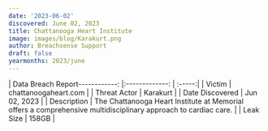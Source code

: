 ```yaml
---
date: '2023-06-02'
discovered: June 02, 2023
title: Chattanooga Heart Institute
image: images/blog/Karakurt.png
author: Breachsense Support
draft: false
yearmonths: 2023/june
---
```


| Data Breach Report------------:     |:-------------:    | :-----:|
| Victim      | chattanoogaheart.com      | 
| Threat Actor      | Karakurt      | 
| Date Discovered      | Jun 02, 2023      | 
| Description      | The Chattanooga Heart Institute at Memorial offers a comprehensive multidisciplinary approach to cardiac care.      | 
| Leak Size      | 158GB      | 

